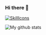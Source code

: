 ### Hi there 👋

[![SkillIcons](https://skillicons.dev/icons?i=java,jenkins,grafana,prometheus,nginx,aws,ansible,docker,git,idea,discord,js)](https://skillicons.dev)<br/>

![My github stats](https://github-readme-stats.vercel.app/api?username=sorobon&show_icons=true&include_all_commits=true&hide_border=true)

<!--
**sorobon/sorobon** is a ✨ _special_ ✨ repository because its `README.md` (this file) appears on your GitHub profile.

Here are some ideas to get you started:

- 🔭 I’m currently working on ...
- 🌱 I’m currently learning ...
- 👯 I’m looking to collaborate on ...
- 🤔 I’m looking for help with ...
- 💬 Ask me about ...
- 📫 How to reach me: ...
- 😄 Pronouns: ...
- ⚡ Fun fact: ...
-->
